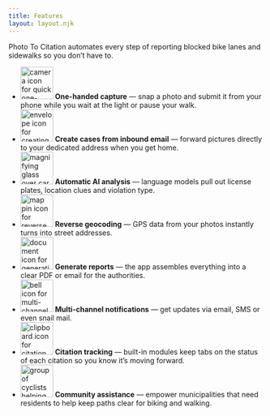 ```yaml
---
title: Features
layout: layout.njk
---
```

<!-- markdownlint-disable MD033 -->

Photo To Citation automates every step of reporting blocked bike lanes and sidewalks so you don’t have to.

<ul class="features">
  <li><img class="feature-icon" src="{{ '/images/features/1.png' | url }}" alt="camera icon for quick one-handed capture" width="64" height="64" data-image-gen='{"model":"gpt-image-1","size":"1024x1024"}' /> <strong>One-handed capture</strong> — snap a photo and submit it from your phone while you wait at the light or pause your walk.</li>
  <li><img class="feature-icon" src="{{ '/images/features/2.png' | url }}" alt="envelope icon for creating cases from email" width="64" height="64" data-image-gen='{"model":"gpt-image-1","size":"1024x1024"}' /> <strong>Create cases from inbound email</strong> — forward pictures directly to your dedicated address when you get home.</li>
  <li><img class="feature-icon" src="{{ '/images/features/3.png' | url }}" alt="magnifying glass over car for automatic AI analysis" width="64" height="64" data-image-gen='{"model":"gpt-image-1","size":"1024x1024"}' /> <strong>Automatic AI analysis</strong> — language models pull out license plates, location clues and violation type.</li>
  <li><img class="feature-icon" src="{{ '/images/features/4.png' | url }}" alt="map pin icon for reverse geocoding" width="64" height="64" data-image-gen='{"model":"gpt-image-1","size":"1024x1024"}' /> <strong>Reverse geocoding</strong> — GPS data from your photos instantly turns into street addresses.</li>
  <li><img class="feature-icon" src="{{ '/images/features/5.png' | url }}" alt="document icon for generating reports" width="64" height="64" data-image-gen='{"model":"gpt-image-1","size":"1024x1024"}' /> <strong>Generate reports</strong> — the app assembles everything into a clear PDF or email for the authorities.</li>
  <li><img class="feature-icon" src="{{ '/images/features/6.png' | url }}" alt="bell icon for multi-channel notifications" width="64" height="64" data-image-gen='{"model":"gpt-image-1","size":"1024x1024"}' /> <strong>Multi-channel notifications</strong> — get updates via email, SMS or even snail mail.</li>
  <li><img class="feature-icon" src="{{ '/images/features/7.png' | url }}" alt="clipboard icon for citation tracking" width="64" height="64" data-image-gen='{"model":"gpt-image-1","size":"1024x1024"}' /> <strong>Citation tracking</strong> — built-in modules keep tabs on the status of each citation so you know it’s moving forward.</li>
  <li><img class="feature-icon" src="{{ '/images/features/8.png' | url }}" alt="group of cyclists helping each other" width="64" height="64" data-image-gen='{"model":"gpt-image-1","size":"1024x1024"}' /> <strong>Community assistance</strong> — empower municipalities that need residents to help keep paths clear for biking and walking.</li>
</ul>
